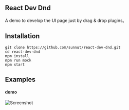 ## React Dev Dnd
A demo to develop the UI page just by drag & drop plugins。
## Installation
```
git clone https://github.com/sunnut/react-dev-dnd.git
cd react-dev-dnd
npm install
npm run mock
npm start
```  
## Examples
#### demo
![Screenshot](https://github.com/sunnut/react-dev-dnd/blob/master/images/ex1.png?raw=true "demo")